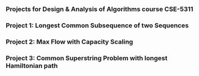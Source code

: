 ### Projects for Design & Analysis of Algorithms course CSE-5311

### Project 1:  Longest Common Subsequence of two Sequences

### Project 2: Max Flow with Capacity Scaling

### Project 3: Common Superstring Problem with longest Hamiltonian path
